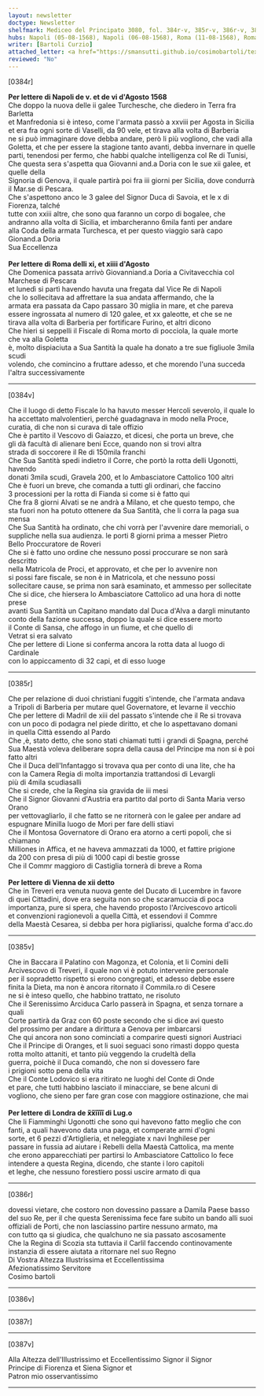 ```yaml
---
layout: newsletter
doctype: Newsletter
shelfmark: Mediceo del Principato 3080, fol. 384r-v, 385r-v, 386r-v, 387r-v
hubs: Napoli (05-08-1568), Napoli (06-08-1568), Roma (11-08-1568), Roma (14-08-1568), Wien (12-08-1568), London (24-07-1568)
writer: [Bartoli Curzio]
attached_letter: <a href="https://smansutti.github.io/cosimobartoli/texts/2979_026/">2979_026</a>
reviewed: "No"
---
```


[0384r]  
  
  
<strong>Per lettere di Napoli de v. et de vi d'Agosto 1568</strong>  
Che doppo la nuova delle ii galee Turchesche, che diedero in Terra fra Barletta  
et Manfredonia si è inteso, come l'armata passò a xxviii per Agosta in Sicilia  
et era fra ogni sorte di Vaselli, da 90 vele, et tirava alla volta di Barberia  
ne si può immaginare dove debba andare, però li più vogliono, che vadi alla  
Goletta, et che per essere la stagione tanto avanti, debba invernare in quelle  
parti, tenendosi per fermo, che habbi qualche intelligenza col Re di Tunisi,  
Che questa sera s'aspetta qua Giovanni and.a Doria con le sue xii galee, et quelle della  
Signoria di Genova, il quale partirà poi fra iii giorni per Sicilia, dove condurrà  
il Mar.se di Pescara.  
Che s'aspettono anco le 3 galee del Signor Duca di Savoia, et le x di Fiorenza, talché  
tutte con xxiii altre, che sono qua faranno un corpo di bogalee, che  
andranno alla volta di Sicilia, et imbarcheranno 6mila fanti per andare  
alla Coda della armata Turchesca, et per questo viaggio sarà capo Gionand.a Doria  
Sua Eccellenza  
<br/><strong>Per lettere di Roma delli xi, et xiiii d'Agosto</strong>  
Che Domenica passata arrivò Giovanniand.a Doria a Civitavecchia col Marchese di Pescara  
et lunedì si partì havendo havuta una fregata dal Vice Re di Napoli  
che lo sollecitava ad affrettare la sua andata affermando, che la  
armata era passata da Capo passaro 30 miglia in mare, et che pareva  
essere ingrossata al numero di 120 galee, et xx galeotte, et che se ne  
tirava alla volta di Barberia per fortificare Furino, et altri dicono  
Che hieri si seppelli il Fiscale di Roma morto di pocciola, la quale morte  
che va alla Goletta  
è, molto dispiaciuta a Sua Santità la quale ha donato a tre sue figliuole 3mila scudi  
volendo, che comincino a fruttare adesso, et che morendo l'una succeda  
l'altra successivamente  
  
---  

[0384v]  
  
  
Che il luogo di detto Fiscale lo ha havuto messer Hercoli severolo, il quale lo  
ha accettato malvolentieri, perché guadagnava in modo nella Proce,  
curatia, di che non si curava di tale offizio  
Che è partito il Vescovo di Gaiazzo, et dicesi, che porta un breve, che  
gli dà facultà di alienare beni Ecce, quando non si trovi altra  
strada di soccorere il Re di 150mila franchi  
Che Sua Santità spedi indietro il Corre, che portò la rotta delli Ugonotti, havendo  
donati 3mila scudi, Gravela 200, et lo Ambasciatore Cattolico 100 altri  
Che è fuori un breve, che comanda a tutti gli ordinari, che faccino  
3 processioni per la rotta di Fianda si come si è fatto qui  
Che fra 8 giorni Alvati se ne andrà a Milano, et che questo tempo, che  
sta fuori non ha potuto ottenere da Sua Santità, che li corra la paga sua mensa  
Che Sua Santità ha ordinato, che chi vorrà per l'avvenire dare memoriali, o  
suppliche nella sua audienza. le porti 8 giorni prima a messer Pietro  
Bello Proccuratore de Roveri  
Che si è fatto uno ordine che nessuno possi proccurare se non sarà descritto  
nella Matricola de Proci, et approvato, et che per lo avvenire non  
si possi fare fiscale, se non è in Matricola, et che nessuno possi  
sollecitare cause, se prima non sarà esaminato, et ammesso per sollecitate  
Che si dice, che hiersera lo Ambasciatore Cattolico ad una hora di notte prese  
avanti Sua Santità un Capitano mandato dal Duca d'Alva a dargli minutanto  
conto della fazione successa, doppo la quale si dice essere morto  
il Conte di Sansa, che affogo in un fiume, et che quello di  
Vetrat si era salvato  
Che per lettere di Lione si conferma ancora la rotta data al luogo di Cardinale  
con lo appiccamento di 32 capi, et di esso luoge  
  
---  

[0385r]  
  
  
Che per relazione di duoi christiani fuggiti s'intende, che l'armata andava  
a Tripoli di Barberia per mutare quel Governatore, et levarne il vecchio  
Che per lettere di Madril de xiii del passato s'intende che il Re si trovava  
con un poco di podagra nel piede diritto, et che lo aspettavano domani  
in quella Città essendo al Pardo  
Che ,è, stato detto, che sono stati chiamati tutti i grandi di Spagna, perché  
Sua Maestà voleva deliberare sopra della causa del Principe ma non si è poi fatto altri  
Che il Duca dell'Infantaggo si trovava qua per conto di una lite, che ha  
con la Camera Regia di molta importanzia trattandosi di Levargli  
più di 4mila scudiasalli  
Che si crede, che la Regina sia gravida de iii mesi  
Che il Signor Giovanni d'Austria era partito dal porto di Santa Maria verso Orano  
per vettovagliarlo, il che fatto se ne ritornerà con le galee per andare ad  
espugnare Minilla luogo de Mori per fare delli stiavi  
Che il Montosa Governatore di Orano era atorno a certi popoli, che si chiamano  
Milliones in Affica, et ne haveva ammazzati da 1000, et fattire prigione  
da 200 con presa di più di 1000 capi di bestie grosse  
Che il Commr maggioro di Castiglia tornerà di breve a Roma  
<br/><strong>Per lettere di Vienna de xii detto</strong>  
Che in Treveri era venuta nuova gente del Ducato di Lucembre in favore  
di quei Cittadini, dove era seguita non so che scaramuccia di poca  
importanza, pure si spera, che havendo proposto l'Arcivescovo articoli  
et convenzioni ragionevoli a quella Città, et essendovi il Commre  
della Maestà Cesarea, si debba per hora pigliarissi, qualche forma d'acc.do  
  
---  

[0385v]  
  
  
Che in Baccara il Palatino con Magonza, et Colonia, et li Comini delli  
Arcivescovo di Treveri, il quale non vi è potuto intervenire personale  
per il sopradetto rispetto si erono congregati, et adesso debbe essere  
finita la Dieta, ma non è ancora ritornato il Commila.ro di Cesere  
ne si è inteso quello, che habbino trattato, ne risoluto  
Che il Serenissimo Arciduca Carlo passerà in Spagna, et senza tornare a quali  
Corte partirà da Graz con 60 poste secondo che si dice avi questo  
del prossimo per andare a dirittura a Genova per imbarcarsi  
Che qui ancora non sono cominciati a comparire questi signori Austriaci  
Che il Principe di Oranges, et li suoi seguaci sono rimasti doppo questa  
rotta molto attaniti, et tanto più veggendo la crudeltà della  
guerra, poichè il Duca comandò, che non si dovessero fare  
i prigioni sotto pena della vita  
Che il Conte Lodovico si era ritirato ne luoghi del Conte di Onde  
et pare, che tutti habbino lasciato il minacciare, se bene alcuni di  
vogliono, che sieno per fare gran cose con maggiore ostinazione, che mai  
<br/><strong>Per lettere di Londra de x̅x̅i̅i̅i̅i̅ di Lug.o</strong>  
Che li Fiamminghi Ugonotti che sono qui havevono fatto meglio che con  
fanti, a quali havevono data una paga, et comperate armi d'ogni  
sorte, et 6 pezzi d'Artiglieria, et neleggiate x navi Inghilese per  
passare in fussia ad aiutare i Rebelli della Maestà Cattolica, ma mente  
che erono apparecchiati per partirsi lo Ambasciatore Cattolico lo fece  
intendere a questa Regina, dicendo, che stante i loro capitoli  
et leghe, che nessuno forestiero possi uscire armato di qua  
  
---  

[0386r]  
  
  
dovessi vietare, che costoro non dovessino passare a Damila Paese basso  
del suo Re, per il che questa Serenissima fece fare subito un bando alli suoi  
offiziali de Porti, che non lasciassino partire nessuno armato, ma  
con tutto qa si giudica, che qualchuno ne sia passato ascosamente  
Che la Regina di Scozia sta tuttavia il Carlil faccendo continovamente  
instanzia di essere aiutata a ritornare nel suo Regno  
Di Vostra Altezza Illustrissima et Eccellentissima  
Afezionatissimo Servitore  
Cosimo bartoli  
  
---  

[0386v]  
  
  
  
---  

[0387r]  
  
  
  
---  

[0387v]  
  
  
Alla Altezza dell'Illustrissimo et Eccellentissimo Signor il Signor  
Principe di Fiorenza et Siena Signor et  
Patron mio osservantissimo  
  
---  

